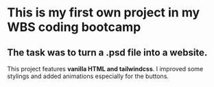 # This is my first own project in my WBS coding bootcamp

## The task was to turn a .psd file into a website.

This project features **vanilla HTML and tailwindcss**. I improved some stylings and added animations especially for the buttons. 